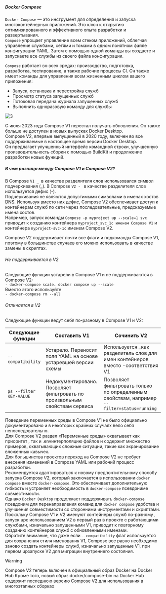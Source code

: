 ##### Docker Compose
``Docker Compose`` — это инструмент для определения и запуска многоконтейнерных приложений. Это ключ к открытию оптимизированного и эффективного опыта разработки и развертывания.<br>
``Compose`` упрощает управление всем стеком приложений, облегчая управление службами, сетями и томами в одном понятном файле конфигурации YAML. Затем с помощью одной команды вы создаете и запускаете все службы из своего файла конфигурации.<br>

``Compose`` работает во всех средах: производство, подготовка, разработка, тестирование, а также рабочие процессы CI. Он также имеет команды для управления всем жизненным циклом вашего приложения:

- Запуск, остановка и перестройка служб
- Просмотр статуса запущенных служб
- Потоковая передача журнала запущенных служб
- Выполнить одноразовую команду для службы

![3](https://github.com/user-attachments/assets/31c11503-ffb4-4b48-bb31-cb5967ca7dde)

С июля 2023 года Compose V1 перестал получать обновления. Он также больше не доступен в новых выпусках Docker Desktop.<br>
Compose V2, впервые выпущенный в 2020 году, включен во все поддерживаемые в настоящее время версии Docker Desktop.<br>Он предлагает улучшенный интерфейс командной строки, улучшенную производительность сборки с помощью BuildKit и продолжение разработки новых функций.

##### В чем разница между Compose V1 и Compose V2?

В Compose ``V1 _ ``в качестве разделителя слов использовался символ подчеркивания (_). В Compose ``V2 - `` в качестве разделителя слов используется дефис (-).<br>
Подчеркивания не являются допустимыми символами в именах хостов DNS. Используя вместо них дефис, Compose V2 обеспечивает доступ к контейнерам служб по сети через последовательные, предсказуемые имена хостов.<br>
Например, запуск команды ``Compose -p myproject up --scale=1 svc`` приводит к созданию контейнера ``myproject_svc_1с именем Compose V1`` и контейнера ``myproject-svc-1с`` именем Compose V2.<br>

Compose V2 поддерживает почти все флаги и подкоманды Compose V1, поэтому в большинстве случаев его можно использовать в качестве замены в скриптах.

###### Не поддерживается в V2
Следующие функции устарели в Compose V1 и не поддерживаются в Compose V2:<br>
``- docker-compose scale. docker compose up --scale``<br>
Вместо этого используйте<br>
``- docker-compose rm --all``

###### Отличается в V2
Следующие функции ведут себя по-разному в Compose V1 и V2:

 Следующие функции                  |Составить V1	         |Сочинить V2                                                                                
------------------------------------|----------------------|--------------------------------------------------------------------------------
``--compatibility``	                | Устарело. Переносит поля YAML на основе устаревшей версии схемы  | Используется _как разделитель слов для имен контейнеров вместо -соответствия V1
``ps --filter KEY-VALUE	``          | Недокументировано. Позволяет фильтровать по произвольным свойствам сервиса| Позволяет фильтровать только по определенным свойствам, например ``--filter=status=running``

Поведение переменных среды в Compose V1 не было официально документировано и в некоторых крайних случаях вело себя непоследовательно.<br>
Для Compose V2 раздел «Переменные среды» охватывает как приоритет , так и .envинтерполяцию файлов и содержит множество примеров, охватывающих сложные ситуации, такие как экранирование вложенных кавычек.<br>
Для большинства проектов переход на Compose V2 не требует внесения изменений в Compose YAML или рабочий процесс разработки.<br>
Рекомендуется адаптироваться к новому предпочтительному способу запуска Compose V2, который заключается в использовании ``docker compose`` вместо ``docker-compose``. Это обеспечивает дополнительную гибкость и устраняет необходимость в ``docker-compose`` псевдониме совместимости.<br>
Однако ``Docker Desktop`` продолжает поддерживать ``docker-compose`` псевдоним для перенаправления команд для ``docker compose`` удобства и улучшения совместимости со сторонними инструментами и скриптами.<br>
Поскольку Compose V1 и V2 именуют контейнеры служб по-разному , запуск upс использованием V2 в первый раз в проекте с работающими службами, изначально запущенными V1, приводит к повторному созданию контейнеров служб с обновленными именами.<br>
Обратите внимание, что даже если ``--compatibility`` флаг используется для сохранения стиля именования V1, Compose все равно необходимо заново создать контейнеры служб, изначально запущенные V1, при первом upзапуске V2 для миграции внутреннего состояния.<br>
> [!WARNING]  
>  Compose V2 теперь включен в официальный образ Docker на Docker Hub
> Кроме того, новый образ docker/compose-bin на Docker Hub содержит последнюю версию Compose V2 для использования в многоэтапных сборках
